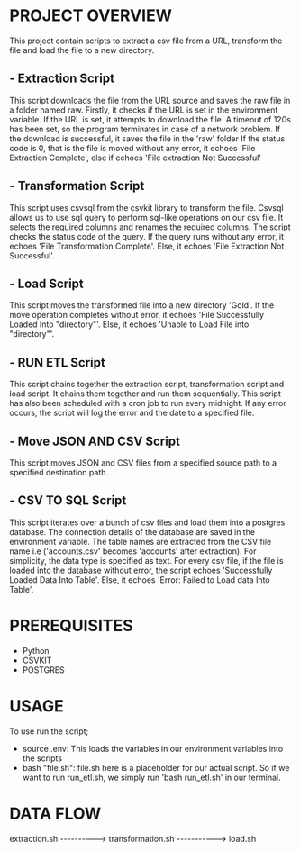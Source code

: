 # PROJECT OVERVIEW

This project contain scripts to extract a csv file from a URL, transform the file and load the file to a new directory.

## - Extraction Script

This script downloads the file from the URL source and saves the raw file in a folder named raw.
Firstly, it checks if the URL is set in the environment variable.
If the URL is set, it attempts to download the file.
A timeout of 120s has been set, so the program terminates in case of a network problem.
If the download is successful, it saves the file in the 'raw' folder
If the status code is 0, that is the file is moved without any error, it echoes 'File Extraction Complete', else if echoes 'File extraction Not Successful'

## - Transformation Script

This script uses csvsql from the csvkit library to transform the file.
Csvsql allows us to use sql query to perform sql-like operations on our csv file.
It selects the required columns and renames the required columns.
The script checks the status code of the query.
If the query runs without any error, it echoes 'File Transformation Complete'. Else, it echoes 'File Extraction Not Successful'.

## - Load Script

This script moves the transformed file into a new directory 'Gold'.
If the move operation completes without error, it echoes 'File Successfully Loaded Into "directory"'. Else, it echoes 'Unable to Load File into "directory"'.

## - RUN ETL Script

This script chains together the extraction script, transformation script and load script.
It chains them together and run them sequentially.
This script has also been scheduled with a cron job to run every midnight.
If any error occurs, the script will log the error and the date to a specified file.

## - Move JSON AND CSV Script

This script moves JSON and CSV files from a specified source path to a specified destination path.

## - CSV TO SQL Script

This script iterates over a bunch of csv files and load them into a postgres database.
The connection details of the database are saved in the environment variable.
The table names are extracted from the CSV file name i.e ('accounts.csv' becomes 'accounts' after extraction).
For simplicity, the data type is specified as text.
For every csv file, if the file is loaded into the database without error, the script echoes 'Successfully Loaded Data Into Table'. Else, it echoes 'Error: Failed to Load data Into Table'.

# PREREQUISITES

- Python
- CSVKIT
- POSTGRES

# USAGE

To use run the script;

- source .env: This loads the variables in our environment variables into the scripts
- bash "file.sh": file.sh here is a placeholder for our actual script. So if we want to run run_etl.sh, we simply run 'bash run_etl.sh' in our terminal.

# DATA FLOW

extraction.sh ----------> transformation.sh -----------> load.sh
